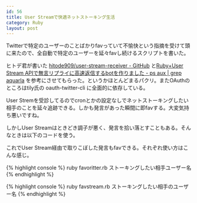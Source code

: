 ```yaml
---
id: 56
title: User Streamで快適ネットストーキング生活
category: Ruby
layout: post
---
```


Twitterで特定のユーザーのことばかりfavっていて不愉快という指摘を受けて頭に来たので、全自動で特定のユーザーを延々favし続けるスクリプトを書いた。

<script src="https://gist.github.com/972943.js?file=favstream.rb"></script>

ヒトデ君が書いた [hitode909/user-stream-receiver - GitHub](https://github.com/hitode909/user-stream-receiver "hitode909/user-stream-receiver - GitHub") と[Ruby+User Stream APIで無言リプライに高速返信するbotを作りました - ps aux \| grep aquarla](http://d.hatena.ne.jp/aquarla/20101020/1287540883 "Ruby+User Stream APIで無言リプライに高速返信するbotを作りました - ps aux \| grep aquarla") を参考にさせてもらった。というかほとんどまるパクリ。またOAuthのところはtily氏の oauth-twitter-cli に全面的に依存している。

User Stremを受診してるのでcronとかの設定なしでネットストーキングしたい相手のことを延々追跡できる。しかも発言があった瞬間に即favする。大変気持ち悪いですね。

しかしUser Streamはときどき調子が悪く、発言を拾い落とすこともある。そんなときは以下のコードを使う。

<script src="https://gist.github.com/972943.js?file=favoritter.rb"></script>

これでUser Stream経由で取りこぼした発言もfavできる。それぞれ使い方はこんな感じ。

{% highlight console %}
  ruby favoritter.rb ストーキングしたい相手ユーザー名
{% endhighlight %}

{% highlight console %}
  ruby favstream.rb ストーキングしたい相手のユーザー名
{% endhighlight %}
